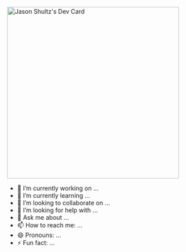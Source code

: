 <a href="https://app.daily.dev/thehashrocket"><img src="https://api.daily.dev/devcards/d6f5c13fdec24a8bb589f08287fdd7c8.png?r=fli" width="400" alt="Jason Shultz's Dev Card"/></a>

- 🔭 I’m currently working on ...
- 🌱 I’m currently learning ...
- 👯 I’m looking to collaborate on ...
- 🤔 I’m looking for help with ...
- 💬 Ask me about ...
- 📫 How to reach me: ...
- 😄 Pronouns: ...
- ⚡ Fun fact: ...

